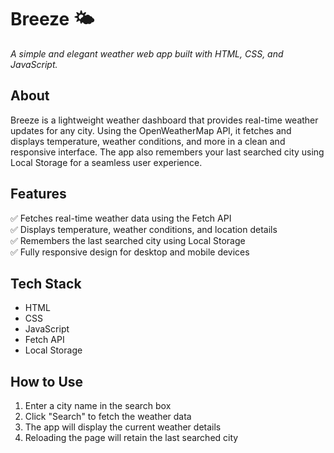 
# **Breeze 🌤️**  
*A simple and elegant weather web app built with HTML, CSS, and JavaScript.*  

## **About**  
Breeze is a lightweight weather dashboard that provides real-time weather updates for any city. Using the OpenWeatherMap API, it fetches and displays temperature, weather conditions, and more in a clean and responsive interface. The app also remembers your last searched city using Local Storage for a seamless user experience.  

## **Features**  
✅ Fetches real-time weather data using the Fetch API  
✅ Displays temperature, weather conditions, and location details  
✅ Remembers the last searched city using Local Storage  
✅ Fully responsive design for desktop and mobile devices  

## **Tech Stack**  
- HTML  
- CSS  
- JavaScript  
- Fetch API  
- Local Storage  

## **How to Use**  
1. Enter a city name in the search box  
2. Click "Search" to fetch the weather data  
3. The app will display the current weather details  
4. Reloading the page will retain the last searched city 
